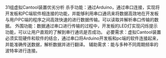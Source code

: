 31组虚拟Cantool装置优劣分析
杀手功能：通过Arduino，通过串口连接，实现将开发板和PC端软件相连接的功能，并能够利用串口通讯来将数据高效地在开发板与用户PC端的程序之间高效快速的进行数据传输。可以读取并解析串口传输的数据。
外围功能：数据通过串口进行传输的过程中，开发板的LED灯实现闪烁提示功能，可以让用户直观的了解到串行通讯是否成功。
必要需求：虚拟Cantool装置必须实现硬件和软件的结合，通过串口将Arduino开发板和pc端的软件连接起来，并能准确传送数据，解析数据并进行翻译。
辅助需求：能与多种不同周期频率的波特率进行连接。


